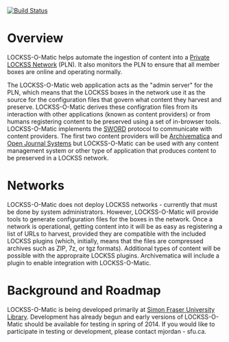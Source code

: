 [![Build Status](https://travis-ci.org/mjordan/lockss-o-matic.png?branch=master)](https://travis-ci.org/mjordan/lockss-o-matic)

Overview
========

LOCKSS-O-Matic helps automate the ingestion of content into a [Private LOCKSS Network](http://www.lockss.org/community/networks/) (PLN). It also monitors the PLN to ensure that all member boxes are online and operating normally.

The LOCKSS-O-Matic web application acts as the "admin server" for the PLN, which means that the LOCKSS boxes in the network use it as the source for the configuration files that govern what content they harvest and preserve. LOCKSS-O-Matic derives these configration files from its interaction with other applications (known as content providers) or from humans registering content to be preserved using a set of in-browser tools. LOCKSS-O-Matic implements the [SWORD](http://swordapp.org/) protocol to communicate with content providers. The first two content providers will be [Archivematica](https://www.archivematica.org) and [Open Journal Systems](http://pkp.sfu.ca/ojs/) but LOCKSS-O-Matic can be used with any content management system or other type of application that produces content to be preserved in a LOCKSS network.

Networks
========

LOCKSS-O-Matic does not deploy LOCKSS networks - currently that must be done by system administrators. However, LOCKSS-O-Matic will provide tools to generate configuration files for the boxes in the network. Once a network is operational, getting content into it will be as easy as registering a list of URLs to harvest, provided they are compatible with the included LOCKSS plugins (which, initially, means that the files are compressed archives such as ZIP, 7z, or tgz formats). Additional types of content will be possible with the appropraite LOCKSS plugins. Archivematica will include a plugin to enable integration with LOCKSS-O-Matic.

Background and Roadmap
======================

LOCKSS-O-Matic is being developed primarily at [Simon Fraser University Library](http://www.lib.sfu.ca/). Development has already begun and early versions of LOCKSS-O-Matic should be available for testing in spring of 2014. If you would like to participate in testing or development, please contact mjordan - sfu.ca.


